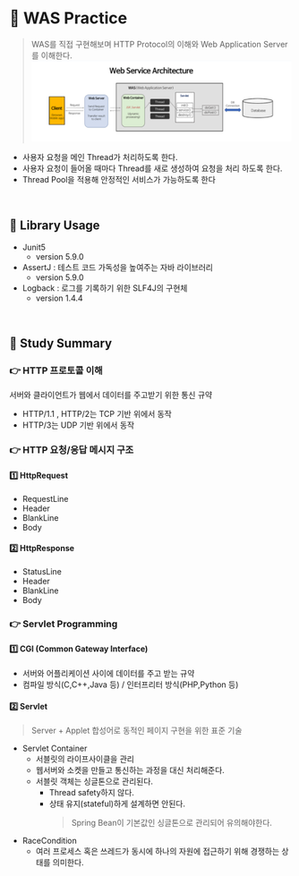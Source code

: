 # 📖 WAS Practice
> WAS를 직접 구현해보며 HTTP Protocol의 이해와 Web Application Server를 이해한다.
![img_1.png](img_1.png)
- 사용자 요청을 메인 Thread가 처리하도록 한다.
- 사용자 요청이 들어올 때마다 Thread를 새로 생성하여 요청을 처리 하도록 한다.
- Thread Pool을 적용해 안정적인 서비스가 가능하도록 한다
<br>

## 🧰 Library Usage
- Junit5 
  - version 5.9.0
- AssertJ : 테스트 코드 가독성을 높여주는 자바 라이브러리
  - version 5.9.0
- Logback : 로그를 기록하기 위한 SLF4J의 구현체
  - version 1.4.4

<br>

## 📓 Study Summary
### 👉 HTTP 프로토콜 이해
서버와 클라이언트가 웹에서 데이터를 주고받기 위한 통신 규약
- HTTP/1.1 , HTTP/2는 TCP 기반 위에서 동작
- HTTP/3는 UDP 기반 위에서 동작

### 👉 HTTP 요청/응답 메시지 구조
#### 1️⃣ HttpRequest
- RequestLine
- Header
- BlankLine
- Body

#### 2️⃣ HttpResponse
- StatusLine
- Header
- BlankLine
- Body

### 👉 Servlet Programming
#### 1️⃣ CGI (Common Gateway Interface)
- 서버와 어플리케이션 사이에 데이터를 주고 받는 규약
- 컴파일 방식(C,C++,Java 등) / 인터프리터 방식(PHP,Python 등)

#### 2️⃣ Servlet
> Server + Applet 합성어로 동적인 페이지 구현을 위한 표준 기술
- Servlet Container
  - 서블릿의 라이프사이클을 관리
  - 웹서버와 소켓을 만들고 통신하는 과정을 대신 처리해준다.
  - 서블릿 객체는 싱글톤으로 관리된다.
    - Thread safety하지 않다.
    - 상태 유지(stateful)하게 설계하면 안된다.
      > Spring Bean이 기본값인 싱글톤으로 관리되어 유의해야한다. 
- RaceCondition 
  - 여러 프로세스 혹은 쓰레드가 동시에 하나의 자원에 접근하기 위해 경쟁하는 상태를 의미한다.